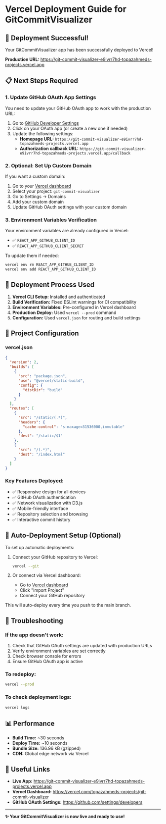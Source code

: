 # Vercel Deployment Guide for GitCommitVisualizer

## 🎉 Deployment Successful!

Your GitCommitVisualizer app has been successfully deployed to Vercel!

**Production URL:** https://git-commit-visualizer-e9ivrr7hd-topazahmeds-projects.vercel.app

## 📋 Next Steps Required

### 1. Update GitHub OAuth App Settings

You need to update your GitHub OAuth app to work with the production URL:

1. Go to [GitHub Developer Settings](https://github.com/settings/developers)
2. Click on your OAuth app (or create a new one if needed)
3. Update the following settings:
   - **Homepage URL:** `https://git-commit-visualizer-e9ivrr7hd-topazahmeds-projects.vercel.app`
   - **Authorization callback URL:** `https://git-commit-visualizer-e9ivrr7hd-topazahmeds-projects.vercel.app/callback`

### 2. Optional: Set Up Custom Domain

If you want a custom domain:

1. Go to your [Vercel dashboard](https://vercel.com/dashboard)
2. Select your project: `git-commit-visualizer`
3. Go to Settings → Domains
4. Add your custom domain
5. Update GitHub OAuth settings with your custom domain

### 3. Environment Variables Verification

Your environment variables are already configured in Vercel:
- ✅ `REACT_APP_GITHUB_CLIENT_ID`
- ✅ `REACT_APP_GITHUB_CLIENT_SECRET`

To update them if needed:
```bash
vercel env rm REACT_APP_GITHUB_CLIENT_ID
vercel env add REACT_APP_GITHUB_CLIENT_ID
```

## 🚀 Deployment Process Used

1. **Vercel CLI Setup:** Installed and authenticated
2. **Build Verification:** Fixed ESLint warnings for CI compatibility
3. **Environment Variables:** Pre-configured in Vercel dashboard
4. **Production Deploy:** Used `vercel --prod` command
5. **Configuration:** Used `vercel.json` for routing and build settings

## 📁 Project Configuration

### vercel.json
```json
{
  "version": 2,
  "builds": [
    {
      "src": "package.json",
      "use": "@vercel/static-build",
      "config": {
        "distDir": "build"
      }
    }
  ],
  "routes": [
    {
      "src": "/static/(.*)",
      "headers": {
        "cache-control": "s-maxage=31536000,immutable"
      },
      "dest": "/static/$1"
    },
    {
      "src": "/(.*)",
      "dest": "/index.html"
    }
  ]
}
```

### Key Features Deployed:
- ✅ Responsive design for all devices
- ✅ GitHub OAuth authentication
- ✅ Network visualization with D3.js
- ✅ Mobile-friendly interface
- ✅ Repository selection and browsing
- ✅ Interactive commit history

## 🔄 Auto-Deployment Setup (Optional)

To set up automatic deployments:

1. Connect your GitHub repository to Vercel:
   ```bash
   vercel --git
   ```

2. Or connect via Vercel dashboard:
   - Go to [Vercel dashboard](https://vercel.com/dashboard)
   - Click "Import Project"
   - Connect your GitHub repository

This will auto-deploy every time you push to the main branch.

## 🐛 Troubleshooting

### If the app doesn't work:
1. Check that GitHub OAuth settings are updated with production URLs
2. Verify environment variables are set correctly
3. Check browser console for errors
4. Ensure GitHub OAuth app is active

### To redeploy:
```bash
vercel --prod
```

### To check deployment logs:
```bash
vercel logs
```

## 📊 Performance

- **Build Time:** ~30 seconds
- **Deploy Time:** ~10 seconds
- **Bundle Size:** 136.96 kB (gzipped)
- **CDN:** Global edge network via Vercel

## 🔗 Useful Links

- **Live App:** https://git-commit-visualizer-e9ivrr7hd-topazahmeds-projects.vercel.app
- **Vercel Dashboard:** https://vercel.com/topazahmeds-projects/git-commit-visualizer
- **GitHub OAuth Settings:** https://github.com/settings/developers

---

**✨ Your GitCommitVisualizer is now live and ready to use!**